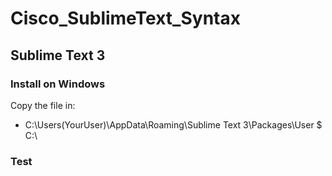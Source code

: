 # Cisco_SublimeText_Syntax

## Sublime Text 3
### Install on Windows

Copy the file in:
* C:\Users\(YourUser)\AppData\Roaming\Sublime Text 3\Packages\User
  $ C:\

### Test

